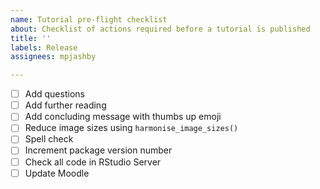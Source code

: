 ```yaml
---
name: Tutorial pre-flight checklist
about: Checklist of actions required before a tutorial is published
title: ''
labels: Release
assignees: mpjashby

---
```


- [ ] Add questions
- [ ] Add further reading
- [ ] Add concluding message with thumbs up emoji
- [ ] Reduce image sizes using `harmonise_image_sizes()`
- [ ] Spell check
- [ ] Increment package version number
- [ ] Check all code in RStudio Server
- [ ] Update Moodle
